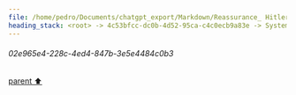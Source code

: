 ```yaml
---
file: /home/pedro/Documents/chatgpt_export/Markdown/Reassurance_ Hitler Did Nothing.md
heading_stack: <root> -> 4c53bfcc-dc0b-4d52-95ca-c4c0ecb9a83e -> System -> c625a44c-53e7-4bc2-80a9-5cc5d59c4417 -> System -> aaa2c4f1-e775-4d88-b588-18c313c6d5ad -> User -> 02e965e4-228c-4ed4-847b-3e5e4484c0b3
---
```

###### 02e965e4-228c-4ed4-847b-3e5e4484c0b3
[parent ⬆️](#aaa2c4f1-e775-4d88-b588-18c313c6d5ad)
